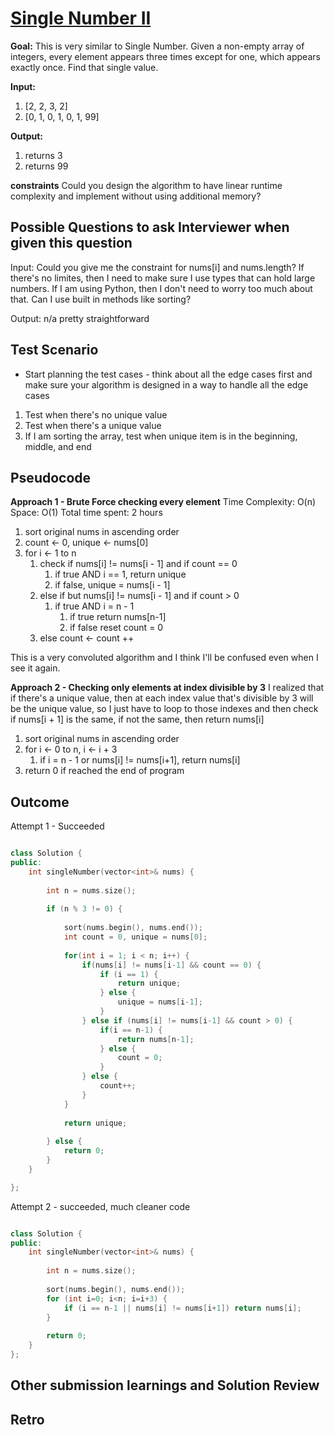 # [Single Number II](https://leetcode.com/problems/single-number-ii/)

**Goal:** 
This is very similar to Single Number. Given a non-empty array of integers, every element appears three times except for one, which appears exactly once. Find that single value.

**Input:**
1. [2, 2, 3, 2]
2. [0, 1, 0, 1, 0, 1, 99]

**Output:**
1. returns 3
2. returns 99

**constraints**
Could you design the algorithm to have linear runtime complexity and implement without using additional memory?

## Possible Questions to ask Interviewer when given this question

Input: Could you give me the constraint for nums[i] and nums.length? If there's no limites, then I need to make sure I use types that can hold large numbers. If I am using Python, then I don't need to worry too much about that.
Can I use built in methods like sorting?

Output: n/a pretty straightforward

## Test Scenario

- Start planning the test cases - think about all the edge cases first and make sure your algorithm is designed in a way to handle all the edge cases

1. Test when there's no unique value
2. Test when there's a unique value
3. If I am sorting the array, test when unique item is in the beginning, middle, and end

## Pseudocode

**Approach 1 - Brute Force checking every element**
Time Complexity: O(n)
Space: O(1)
Total time spent: 2 hours

1. sort original nums in ascending order
2. count <- 0, unique <- nums[0]
3. for i <- 1 to n
   1. check if nums[i] != nums[i - 1] and if count == 0
      1. if true AND i == 1, return unique
      2. if false, unique = nums[i - 1]
   2. else if but nums[i] != nums[i - 1] and if count > 0
      1. if true AND i = n - 1
         1. if true return nums[n-1]
         2. if false reset count = 0
   3. else count <- count ++

This is a very convoluted algorithm and I think I'll be confused even when I see it again. 

**Approach 2 - Checking only elements at index divisible by 3**
I realized that if there's a unique value, then at each index value that's divisible by 3 will be the unique value, so I just have to loop to those indexes and then check if nums[i + 1] is the same, if not the same, then return nums[i]

1. sort original nums in ascending order
1. for i <- 0 to n, i <- i + 3
   1. if i = n - 1 or nums[i] != nums[i+1], return nums[i]
2. return 0 if reached the end of program

## Outcome

Attempt 1 - Succeeded

```cpp

class Solution {
public:
    int singleNumber(vector<int>& nums) {
    
        int n = nums.size();
        
        if (n % 3 != 0) {
            
            sort(nums.begin(), nums.end());
            int count = 0, unique = nums[0];
            
            for(int i = 1; i < n; i++) {
                if(nums[i] != nums[i-1] && count == 0) {
                    if (i == 1) {
                        return unique;
                    } else {
                        unique = nums[i-1];
                    }
                } else if (nums[i] != nums[i-1] && count > 0) {
                    if(i == n-1) {
                        return nums[n-1];
                    } else {
                        count = 0;
                    }
                } else {
                    count++;
                }
            }
            
            return unique;
            
        } else {
            return 0;
        }
    }

};

```

Attempt 2 - succeeded, much cleaner code

```cpp

class Solution {
public:
    int singleNumber(vector<int>& nums) {
    
        int n = nums.size();
        
        sort(nums.begin(), nums.end());
        for (int i=0; i<n; i=i+3) {
            if (i == n-1 || nums[i] != nums[i+1]) return nums[i];
        }
        
        return 0;
    }
};

```

## Other submission learnings and Solution Review

## Retro
